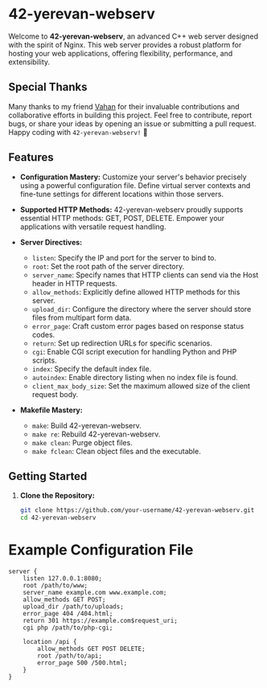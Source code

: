 # 42-yerevan-webserv

Welcome to **42-yerevan-webserv**, an advanced C++ web server designed with the spirit of Nginx. This web server provides a robust platform for hosting your web applications, offering flexibility, performance, and extensibility.

## Special Thanks

Many thanks to my friend [Vahan](https://github.com/vahannn) for their invaluable contributions and collaborative efforts in building this project.
Feel free to contribute, report bugs, or share your ideas by opening an issue or submitting a pull request.
Happy coding with `42-yerevan-webserv!` 🚀


## Features

- **Configuration Mastery:** Customize your server's behavior precisely using a powerful configuration file. Define virtual server contexts and fine-tune settings for different locations within those servers.

- **Supported HTTP Methods:** 42-yerevan-webserv proudly supports essential HTTP methods: GET, POST, DELETE. Empower your applications with versatile request handling.

- **Server Directives:**
  - `listen`: Specify the IP and port for the server to bind to.
  - `root`: Set the root path of the server directory.
  - `server_name`: Specify names that HTTP clients can send via the Host header in HTTP requests.
  - `allow_methods`: Explicitly define allowed HTTP methods for this server.
  - `upload_dir`: Configure the directory where the server should store files from multipart form data.
  - `error_page`: Craft custom error pages based on response status codes.
  - `return`: Set up redirection URLs for specific scenarios.	
  - `cgi`: Enable CGI script execution for handling Python and PHP scripts.
  - `index`: Specify the default index file.
  - `autoindex`: Enable directory listing when no index file is found.
  - `client_max_body_size`: Set the maximum allowed size of the client request body.


- **Makefile Mastery:**
  - `make`: Build 42-yerevan-webserv.
  - `make re`: Rebuild 42-yerevan-webserv.
  - `make clean`: Purge object files.
  - `make fclean`: Clean object files and the executable.

## Getting Started

1. **Clone the Repository:**
   ```bash
   git clone https://github.com/your-username/42-yerevan-webserv.git
   cd 42-yerevan-webserv

# Example Configuration File

```
server {
    listen 127.0.0.1:8080;
    root /path/to/www;
    server_name example.com www.example.com;
    allow_methods GET POST;
    upload_dir /path/to/uploads;
    error_page 404 /404.html;
    return 301 https://example.com$request_uri;
    cgi php /path/to/php-cgi;

    location /api {
        allow_methods GET POST DELETE;
        root /path/to/api;
        error_page 500 /500.html;
    }
}

```